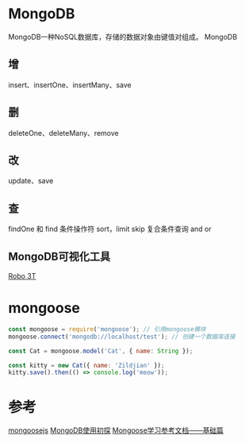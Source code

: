 # MongoDB
MongoDB一种NoSQL数据库，存储的数据对象由键值对组成。
MongoDB
## 增
insert、insertOne、insertMany、save
## 删
deleteOne、deleteMany、remove
## 改
update、save
## 查
findOne 和 find
条件操作符 sort，limit skip
复合条件查询 and or

## MongoDB可视化工具
[Robo 3T](https://robomongo.org/download)


# mongoose
```js
const mongoose = require('mongoose'); // 引用mongoose模块
mongoose.connect('mongodb://localhost/test'); // 创建一个数据库连接

const Cat = mongoose.model('Cat', { name: String });

const kitty = new Cat({ name: 'Zildjian' });
kitty.save().then(() => console.log('meow'));
```

# 参考
[mongoosejs](http://mongoosejs.net/docs/guide.html)
[MongoDB使用初探](https://juejin.im/post/5d0f34c7f265da1ba25268ee?utm_date=0624&utm_source=wx&utm_type=article&utm_medium=fe)
[Mongoose学习参考文档——基础篇](https://cnodejs.org/topic/504b4924e2b84515770103dd)